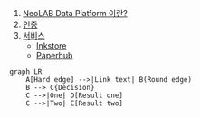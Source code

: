 1. [NeoLAB Data Platform 이란?](/neolab-data-platform/about)
2. [인증](/neolab-data-platform/authentication)
3. [서비스](/neolab-data-platform/service)  
   - [Inkstore](/neolab-data-platform/inkstore)  
   - [Paperhub](/neolab-data-platform/paperhub) 

```mermaid
graph LR
    A[Hard edge] -->|Link text| B(Round edge)
    B --> C{Decision}
    C -->|One| D[Result one]
    C -->|Two| E[Result two]
```
